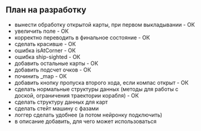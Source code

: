 ## План на разработку
- вынести обработку открытой карты, при первом выкладывании - ОК
- увеличить поле - ОК
- корректно переводить в финальное состояние - ОК
- сделать красивше - ОК
- ошибка isAtCorner - ОК
- ошибка ship-sighted - ОК
- добавить остальные карты - ОК
- добавить подсчет очков - ОК
- починить _map - ОК
- добавить кнопку пропуска второго хода, если компас открыт - ОК
- сделать нормальные структуры данных (методы для работы с доской, ограничения траектории корабля) - ОК
- сделать структуру данных для карт
- сделать стейт машину с фазами
- логгер сделать удобнее (а потом нейронку подключить)
- в описание добавить, для чего может использоваться